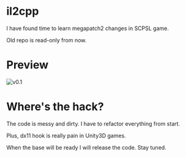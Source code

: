
# il2cpp

I have found time to learn megapatch2 changes in SCPSL game.

Old repo is read-only from now.

# Preview

![v0.1](scpsl.gif)

# Where's the hack?

The code is messy and dirty. I have to refactor everything from start.

Plus, dx11 hook is really pain in Unity3D games.

When the base will be ready I will release the code. Stay tuned.
